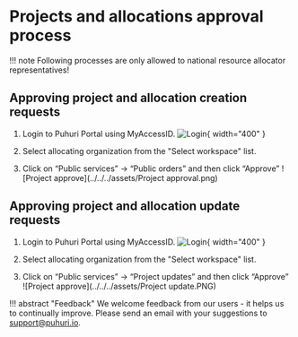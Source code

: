# Projects and allocations approval process



!!! note
    Following processes are only allowed to national resource allocator representatives!

## Approving project and allocation creation requests

1. Login to Puhuri Portal using MyAccessID.
   ![Login](../../../assets/Login.PNG){ width="400" }

2. Select allocating organization from the "Select workspace" list.
3. Click on “Public services” -> “Public orders” and then click “Approve”
   ![Project approve](../../../assets/Project approval.png)

## Approving project and allocation update requests

1. Login to Puhuri Portal using MyAccessID.
   ![Login](../../../assets/Login.PNG){ width="400" }

2. Select allocating organization from the "Select workspace" list.
3. Click on “Public services” -> “Project updates” and then click “Approve”
   ![Project approve](../../../assets/Project update.PNG)


!!! abstract "Feedback" 
    We welcome feedback from our users - it helps us to continually improve. Please send an email with your suggestions to [support@puhuri.io](mailto:support@puhuri.io).
